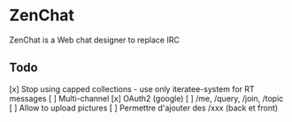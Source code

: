 # ZenChat

ZenChat is a Web chat designer to replace IRC

## Todo

[x] Stop using capped collections
    - use only iteratee-system for RT messages
[ ] Multi-channel
[x] OAuth2 (google)
[ ] /me, /query, /join, /topic
[ ] Allow to upload pictures
[ ] Permettre d'ajouter des /xxx (back et front)
